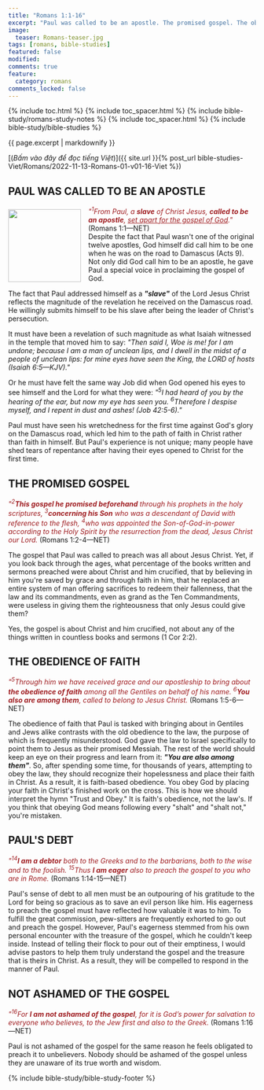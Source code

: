 ```yaml
---
title: "Romans 1:1-16"
excerpt: "Paul was called to be an apostle. The promised gospel. The obedience of faith. Paul's debt. Not ashamed of the gospel."
image:
  teaser: Romans-teaser.jpg
tags: [romans, bible-studies]
featured: false
modified:
comments: true
feature:
  category: romans
comments_locked: false
---
```


{% include toc.html %}
{% include toc_spacer.html %}
{% include bible-study/romans-study-notes %}
{% include toc_spacer.html %}
{% include bible-study/bible-studies %}

{{ page.excerpt | markdownify }}

[(<em>Bấm vào đây để đọc tiếng Việt</em>)]({{ site.url }}{% post_url bible-studies-Viet/Romans/2022-11-13-Romans-01-v01-16-Viet %})

## PAUL WAS CALLED TO BE AN APOSTLE
<div>
<p>
<img alt src="http://vacsf.org/assets/images/no-condemnation.jpg" style="border: 0px none; margin: 7px 15px 0px 0px; max-width: 100%; height: 148px; padding: 0px; float: left;">
<span style="color: rgb(159, 29, 33);"><i>"<sup>1</sup>From Paul, a <strong>slave</strong> of Christ Jesus, <strong>called to be an apostle</strong>, <u>set apart for the gospel of God</u>."</i></span> (Romans 1:1—NET)<br />Despite the fact that Paul wasn't one of the original twelve apostles, God himself did call him to be one when he was on the road to Damascus (Acts 9). Not only did God call him to be an apostle, he gave Paul a special voice in proclaiming the gospel of God.
</p>
</div>

The fact that Paul addressed himself as a ***"slave"*** of the Lord Jesus Christ reflects the magnitude of the revelation he received on the Damascus road. He willingly submits himself to be his slave after being the leader of Christ's persecution.

It must have been a revelation of such magnitude as what Isaiah witnessed in the temple that moved him to say: *"Then said I, Woe is me! for I am undone; because I am a man of unclean lips, and I dwell in the midst of a people of unclean lips: for mine eyes have seen the King, the LORD of hosts (Isaiah 6:5&mdash;KJV)."*

Or he must have felt the same way Job did when God opened his eyes to see himself and the Lord for what they were: *"<sup>5</sup>I had heard of you by the hearing of the ear, but now my eye has seen you. <sup>6</sup>Therefore I despise myself, and I repent in dust and ashes! (Job 42:5-6)."*

Paul must have seen his wretchedness for the first time against God's glory on the Damascus road, which led him to the path of faith in Christ rather than faith in himself. But Paul's experience is not unique; many people have shed tears of repentance after having their eyes opened to Christ for the first time.

## THE PROMISED GOSPEL

<span style="color: rgb(159, 29, 33);">
<i>"<sup>2</sup><strong>This gospel he promised beforehand</strong> through his prophets in the holy scriptures, <sup>3</sup><strong>concerning his Son</strong> who was a descendant of David with reference to the flesh, <sup>4</sup>who was appointed the Son-of-God-in-power according to the Holy Spirit by the resurrection from the dead, Jesus Christ our Lord.</i></span> (Romans 1:2-4—NET)

The gospel that Paul was called to preach was all about Jesus Christ. Yet, if you look back through the ages, what percentage of the books written and sermons preached were about Christ and him crucified, that by believing in him you're saved by grace and through faith in him, that he replaced an entire system of man offering sacrifices to redeem their fallenness, that the law and its commandments, even as grand as the Ten Commandments, were useless in giving them the righteousness that only Jesus could give them?

Yes, the gospel is about Christ and him crucified, not about any of the things written in countless books and sermons (1 Cor 2:2).

## THE OBEDIENCE OF FAITH

<span style="color: rgb(159, 29, 33);">
<i>"<sup>5</sup>Through him we have received grace and our apostleship to bring about <strong>the obedience of faith</strong> among all the Gentiles on behalf of his name. <sup>6</sup><strong>You also are among them</strong>, called to belong to Jesus Christ.  </i></span> (Romans 1:5-6—NET)

The obedience of faith that Paul is tasked with bringing about in Gentiles and Jews alike contrasts with the old obedience to the law, the purpose of which is frequently misunderstood. God gave the law to Israel specifically to point them to Jesus as their promised Messiah. The rest of the world should keep an eye on their progress and learn from it: ***"You are also among them"***. So, after spending some time, for thousands of years, attempting to obey the law, they should recognize their hopelessness and place their faith in Christ. As a result, it is faith-based obedience. You obey God by placing your faith in Christ's finished work on the cross. This is how we should interpret the hymn "Trust and Obey." It is faith's obedience, not the law's. If you think that obeying God means following every "shalt" and "shalt not," you're mistaken.

## PAUL'S DEBT

<span style="color: rgb(159, 29, 33);">
<i>"<sup>14</sup><strong>I am a debtor</strong> both to the Greeks and to the barbarians, both to the wise and to the foolish. <sup>15</sup>Thus <strong>I am eager</strong> also to preach the gospel to you who are in Rome.  </i></span> (Romans 1:14-15—NET)

Paul's sense of debt to all men must be an outpouring of his gratitude to the Lord for being so gracious as to save an evil person like him. His eagerness to preach the gospel must have reflected how valuable it was to him. To fulfill the great commission, pew-sitters are frequently exhorted to go out and preach the gospel. However, Paul's eagerness stemmed from his own personal encounter with the treasure of the gospel, which he couldn't keep inside. Instead of telling their flock to pour out of their emptiness, I would advise pastors to help them truly understand the gospel and the treasure that is theirs in Christ. As a result, they will be compelled to respond in the manner of Paul.

## NOT ASHAMED OF THE GOSPEL

<span style="color: rgb(159, 29, 33);">
<i>"<sup>16</sup>For <strong>I am not ashamed of the gospel</strong>, for it is God’s power for salvation to everyone who believes, to the Jew first and also to the Greek.  </i></span> (Romans 1:16—NET)

Paul is not ashamed of the gospel for the same reason he feels obligated to preach it to unbelievers. Nobody should be ashamed of the gospel unless they are unaware of its true worth and wisdom.

{% include bible-study/bible-study-footer %}

